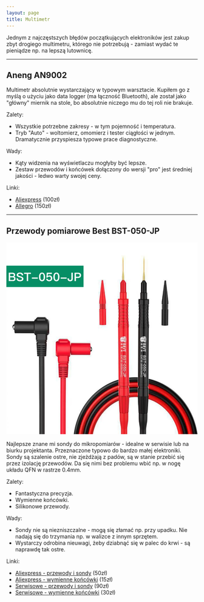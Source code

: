 ```yaml
---
layout: page
title: Multimetr
---
```


Jednym z najczęstszych błędów początkujących elektroników jest zakup zbyt drogiego multimetru, którego nie potrzebują - zamiast wydać te pieniądze
np. na lepszą lutownicę.

---

## Aneng AN9002

Multimetr absolutnie wystarczający w typowym warsztacie. Kupiłem go z myślą o użyciu jako data logger (ma łączność Bluetooth), ale został jako "główny" miernik na stole,
bo absolutnie niczego mu do tej roli nie brakuje.

Zalety:

- Wszystkie potrzebne zakresy - w tym pojemność i temperatura.
- Tryb "Auto" - woltomierz, omomierz i tester ciągłości w jednym. Dramatycznie przyspiesza typowe prace diagnostyczne.

Wady:

- Kąty widzenia na wyświetlaczu mogłyby być lepsze.
- Zestaw przewodów i końcówek dołączony do wersji "pro" jest średniej jakości - ledwo warty swojej ceny.

Linki:

- [Aliexpress](https://www.aliexpress.com/item/1005005056667273.html) (100zł)
- [Allegro](https://allegro.pl/oferta/multimetr-cyfrowy-bluetooth-aneng-an9002pro-automa-12560906046) (150zł)

---

## Przewody pomiarowe Best BST-050-JP

![](BST-050-JP.webp)

Najlepsze znane mi sondy do mikropomiarów - idealne w serwisie lub na biurku projektanta. Przeznaczone typowo do bardzo małej elektroniki. Sondy są szalenie ostre,
nie zjeżdżają z padów, są w stanie przebić się przez izolację przewodów. Da się nimi bez problemu wbić np. w nogę układu QFN w rastrze 0.4mm.

Zalety:

- Fantastyczna precyzja.
- Wymienne końcówki.
- Silikonowe przewody.

Wady:

- Sondy nie są niezniszczalne - mogą się złamać np. przy upadku. Nie nadają się do trzymania np. w walizce z innym sprzętem.
- Wystarczy odrobina nieuwagi, żeby dziabnąć się w palec do krwi - są naprawdę tak ostre.

Linki:

- [Aliexpress - przewody i sondy](https://www.aliexpress.com/item/1005005373692067.html) (50zł)
- [Aliexpress - wymienne końcówki](https://www.aliexpress.com/item/1005005373692067.html) (15zł)
- [Serwisowe - przewody i sondy](https://allegro.pl/oferta/przewody-do-miernika-multimetru-kable-pomiarowe-sondy-banan-20a-bst-050-jp-13318175666) (90zł)
- [Serwisowe - wymienne końcówki](https://allegro.pl/oferta/koncowki-pomiarowe-szpilki-do-miernika-bst-050-jp-14209469632) (30zł)
